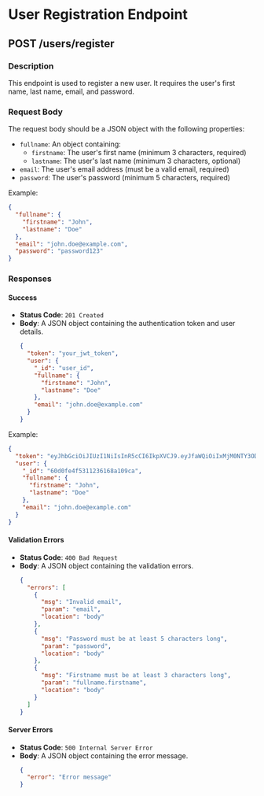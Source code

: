 # User Registration Endpoint

## POST /users/register

### Description
This endpoint is used to register a new user. It requires the user's first name, last name, email, and password.

### Request Body
The request body should be a JSON object with the following properties:
- `fullname`: An object containing:
  - `firstname`: The user's first name (minimum 3 characters, required)
  - `lastname`: The user's last name (minimum 3 characters, optional)
- `email`: The user's email address (must be a valid email, required)
- `password`: The user's password (minimum 5 characters, required)

Example:
```json
{
  "fullname": {
    "firstname": "John",
    "lastname": "Doe"
  },
  "email": "john.doe@example.com",
  "password": "password123"
}
```

### Responses

#### Success
- **Status Code**: `201 Created`
- **Body**: A JSON object containing the authentication token and user details.
  ```json
  {
    "token": "your_jwt_token",
    "user": {
      "_id": "user_id",
      "fullname": {
        "firstname": "John",
        "lastname": "Doe"
      },
      "email": "john.doe@example.com"
    }
  }
  ```

Example:
```json
{
  "token": "eyJhbGciOiJIUzI1NiIsInR5cCI6IkpXVCJ9.eyJfaWQiOiIxMjM0NTY3ODkwIiwiaWF0IjoxNTE2MjM5MDIyfQ.SflKxwRJSMeKKF2QT4fwpMeJf36POk6yJV_adQssw5c",
  "user": {
    "_id": "60d0fe4f5311236168a109ca",
    "fullname": {
      "firstname": "John",
      "lastname": "Doe"
    },
    "email": "john.doe@example.com"
  }
}
```

#### Validation Errors
- **Status Code**: `400 Bad Request`
- **Body**: A JSON object containing the validation errors.
  ```json
  {
    "errors": [
      {
        "msg": "Invalid email",
        "param": "email",
        "location": "body"
      },
      {
        "msg": "Password must be at least 5 characters long",
        "param": "password",
        "location": "body"
      },
      {
        "msg": "Firstname must be at least 3 characters long",
        "param": "fullname.firstname",
        "location": "body"
      }
    ]
  }
  ```

#### Server Errors
- **Status Code**: `500 Internal Server Error`
- **Body**: A JSON object containing the error message.
  ```json
  {
    "error": "Error message"
  }
  ```
